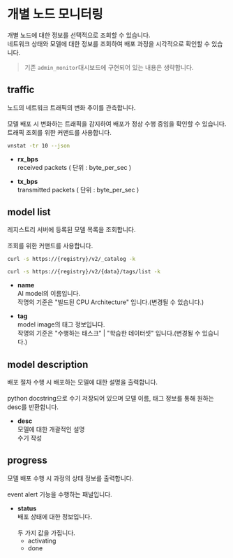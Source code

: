 # 개별 노드 모니터링
개별 노드에 대한 정보를 선택적으로 조회할 수 있습니다.<br>
네트워크 상태와 모델에 대한 정보를 조회하여 배포 과정을 시각적으로 확인할 수 있습니다.<br>

> 기존 ```admin_monitor```대시보드에 구현되어 있는 내용은 생략합니다.

## traffic
노드의 네트워크 트래픽의 변화 추이를 관측합니다.<br>
<br>
모델 배포 시 변화하는 트래픽을 감지하여 배포가 정상 수행 중임을 확인할 수 있습니다.<br>
트래픽 조회를 위한 커맨드를 사용합니다.<br>
```bash
vnstat -tr 10 --json
```

- **rx_bps**<br>
  received packets ( 단위 : byte_per_sec )

- **tx_bps**<br>
  transmitted packets ( 단위 : byte_per_sec )


## model list
레지스트리 서버에 등록된 모델 목록을 조회합니다.<br>
<br>
조회를 위한 커맨드를 사용합니다.<br>
```bash
curl -s https://{registry}/v2/_catalog -k

curl -s https://{registry}/v2/{data}/tags/list -k
```

- **name**<br>
  AI model의 이름입니다.<br>
  작명의 기준은 "빌드된 CPU Architecture" 입니다.(변경될 수 있습니다.)

- **tag**<br>
  model image의 태그 정보입니다.<br>
  작명의 기준은 "수행하는 태스크" | "학습한 데이터셋" 입니다.(변경될 수 있습니다.)

## model description
배포 절차 수행 시 배포하는 모델에 대한 설명을 출력합니다.<br>
<br>
python docstring으로 수기 저장되어 있으며 모델 이름, 태그 정보를 통해 원하는 desc를 반환합니다.<br>

- **desc**<br>
  모델에 대한 개괄적인 설명<br>
  수기 작성

## progress
모델 배포 수행 시 과정의 상태 정보를 출력합니다.<br>
<br>
event alert 기능을 수행하는 패널입니다.<br>

- **status**<br>
  배포 상태에 대한 정보입니다.<br>
  <br>
  두 가지 값을 가집니다.<br>
  - activating
  - done


